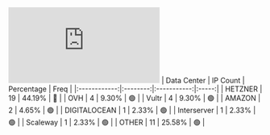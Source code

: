 ![Diagramm](https://github.com/obajay/StateSync-snapshots/blob/main/Projects/Ixo/1/README.md)
| Data Center | IP Count | Percentage | Freq |
|:------------:|:--------:|:-----------:|:-----:|
| HETZNER | 19 | 44.19% | 🔴 |
| OVH | 4 | 9.30% | 🟢 |
| Vultr | 4 | 9.30% | 🟢 |
| AMAZON | 2 | 4.65% | 🟢 |
| DIGITALOCEAN | 1 | 2.33% | 🟢 |
| Interserver | 1 | 2.33% | 🟢 |
| Scaleway | 1 | 2.33% | 🟢 |
| OTHER | 11 | 25.58% | 🟢 |
